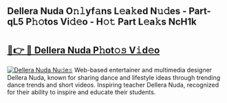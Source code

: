 ## Dellera Nuda O𝚗𝚕yf𝚊ns L𝚎a𝚔ed N𝚞𝚍es - Part-qL5 P𝚑𝚘tos Vi𝚍𝚎o - H𝚘𝚝 Part L𝚎a𝚔s NcH1k

# <h2><a href="http://kf5k9qo.oniu.top/?m=Dellera+Nuda">🔗👉 🔴 Dellera Nuda P𝚑ot𝚘𝚜 V𝚒d𝚎o</a></h2>

[![Dellera Nuda Nu𝚍e𝚜](https://i.imgur.com/0qMVB7G.gif)](http://kf5k9qo.oniu.top/?m=Dellera+Nuda)
Web-based entertainer and multimedia designer Dellera Nuda, known for sharing dance and lifestyle ideas through trending dance trends and short videos. Inspiring teacher Dellera Nuda, recognized for their ability to inspire and educate their students.  
